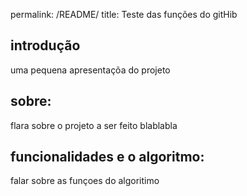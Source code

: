 permalink: /README/
title: Teste das funções do gitHib

## introdução
uma pequena apresentaçõa do projeto

## sobre:
flara sobre o projeto a ser feito blablabla

## funcionalidades e o algoritmo: 
falar sobre as funçoes do algoritimo